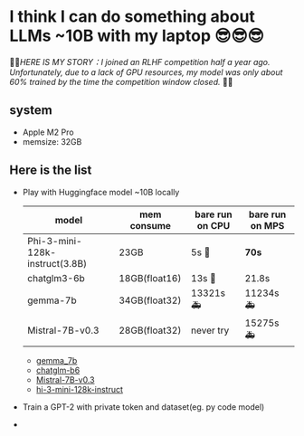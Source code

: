 # I think I can do something about LLMs ~10B with my laptop :sunglasses::sunglasses::sunglasses:  
💢💢*HERE IS MY STORY：I joined an RLHF competition half a year ago. Unfortunately, due to a lack of GPU resources, my model was only about 60% trained by the time the competition window closed.* 💢💢

## system
* Apple M2 Pro
* memsize: 32GB

## Here is the list
* Play with Huggingface model ~10B locally
  
  | model       |mem consume   | bare run on CPU | bare run on MPS 
  | ------------|------------- | --------------- |-----------------|
  | Phi-3-mini-128k-instruct(3.8B) | 23GB         | 5s  🥇      |  **70s** |
  | chatglm3-6b | 18GB(float16)         | 13s  🥈     |   21.8s   |
  | gemma-7b    | 34GB(float32)         | 13321s  🚑     | 11234s 🚑     |
  | Mistral-7B-v0.3    | 28GB(float32)         |  never try      | 15275s 🚑     |

  * [gemma_7b](https://github.com/h-clickshift/llm_on_laptop/blob/main/x/gemma_7b.md)
  * [chatglm-b6](https://github.com/h-clickshift/llm_on_laptop/edit/main/x/chatglm3-6b.md)
  * [Mistral-7B-v0.3](https://github.com/h-clickshift/llm_on_laptop/blob/main/x/Mistral-7B-v0.3.md)
  * [hi-3-mini-128k-instruct](https://github.com/h-clickshift/llm_on_laptop/blob/main/x/Phi-3-mini-128k-instruct.md)

* Train a GPT-2 with private token and dataset(eg. py code model)
* 

